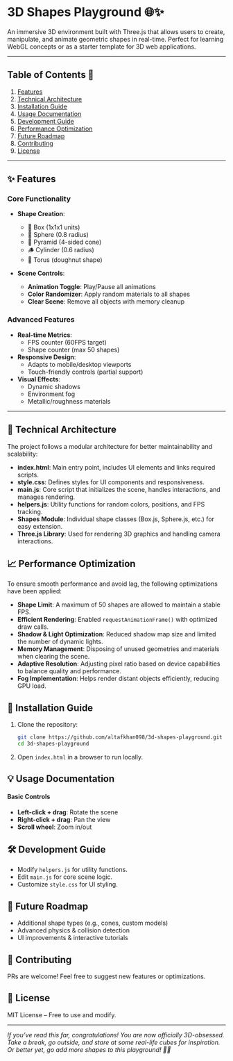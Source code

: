# 3D Shapes Playground 🌐✨
An immersive 3D environment built with Three.js that allows users to create, manipulate, and animate geometric shapes in real-time. Perfect for learning WebGL concepts or as a starter template for 3D web applications.

---

## Table of Contents 📑
1. [Features](#-features)
2. [Technical Architecture](#-technical-architecture)
3. [Installation Guide](#-installation-guide)
4. [Usage Documentation](#-usage-documentation)
5. [Development Guide](#-development-guide)
6. [Performance Optimization](#-performance-optimization)
7. [Future Roadmap](#-future-roadmap)
8. [Contributing](#-contributing)
9. [License](#-license)

---

## ✨ Features

### Core Functionality
- **Shape Creation**:
  - 🧊 Box (1x1x1 units)
  - 🔵 Sphere (0.8 radius)
  - 🔺 Pyramid (4-sided cone)
  - 🪵 Cylinder (0.6 radius)
  - 🍩 Torus (doughnut shape)
  
- **Scene Controls**:
  - **Animation Toggle**: Play/Pause all animations
  - **Color Randomizer**: Apply random materials to all shapes
  - **Clear Scene**: Remove all objects with memory cleanup

### Advanced Features
- **Real-time Metrics**:
  - FPS counter (60FPS target)
  - Shape counter (max 50 shapes)
- **Responsive Design**:
  - Adapts to mobile/desktop viewports
  - Touch-friendly controls (partial support)
- **Visual Effects**:
  - Dynamic shadows
  - Environment fog
  - Metallic/roughness materials

---

## 📝 Technical Architecture  
The project follows a modular architecture for better maintainability and scalability:

- **index.html**: Main entry point, includes UI elements and links required scripts.
- **style.css**: Defines styles for UI components and responsiveness.
- **main.js**: Core script that initializes the scene, handles interactions, and manages rendering.
- **helpers.js**: Utility functions for random colors, positions, and FPS tracking.
- **Shapes Module**: Individual shape classes (Box.js, Sphere.js, etc.) for easy extension.
- **Three.js Library**: Used for rendering 3D graphics and handling camera interactions.

## 📈 Performance Optimization  
To ensure smooth performance and avoid lag, the following optimizations have been applied:  

- **Shape Limit**: A maximum of 50 shapes are allowed to maintain a stable FPS.  
- **Efficient Rendering**: Enabled `requestAnimationFrame()` with optimized draw calls.  
- **Shadow & Light Optimization**: Reduced shadow map size and limited the number of dynamic lights.  
- **Memory Management**: Disposing of unused geometries and materials when clearing the scene.  
- **Adaptive Resolution**: Adjusting pixel ratio based on device capabilities to balance quality and performance.  
- **Fog Implementation**: Helps render distant objects efficiently, reducing GPU load. 

## 🚀 Installation Guide  
1. Clone the repository:  
   ```bash
   git clone https://github.com/altafkhan098/3d-shapes-playground.git
   cd 3d-shapes-playground
   ```  
2. Open `index.html` in a browser to run locally.


## 💡 Usage Documentation  
#### Basic Controls  
- **Left-click + drag**: Rotate the scene  
- **Right-click + drag**: Pan the view  
- **Scroll wheel**: Zoom in/out 


## 🛠️ Development Guide  
- Modify `helpers.js` for utility functions.  
- Edit `main.js` for core scene logic.  
- Customize `style.css` for UI styling. 

## 📌 Future Roadmap  
- Additional shape types (e.g., cones, custom models)  
- Advanced physics & collision detection  
- UI improvements & interactive tutorials  

## 🤝 Contributing  
PRs are welcome! Feel free to suggest new features or optimizations.  

## 📝 License  
MIT License – Free to use and modify.  

---
_If you’ve read this far, congratulations! You are now officially 3D-obsessed. Take a break, go outside, and stare at some real-life cubes for inspiration. Or better yet, go add more shapes to this playground! 🚀😂_

